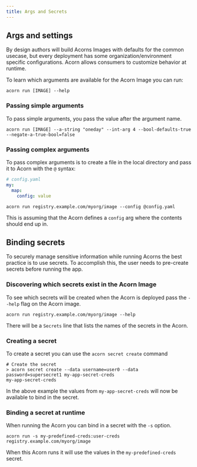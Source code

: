 ```yaml
---
title: Args and Secrets
---
```


## Args and settings

By design authors will build Acorns Images with defaults for the common usecase, but every deployment has some organization/environment specific configurations. Acorn allows consumers to customize behavior at runtime.

To learn which arguments are available for the Acorn Image you can run:

```shell
acorn run [IMAGE] --help
```

### Passing simple arguments

To pass simple arguments, you pass the value after the argument name.

```shell
acorn run [IMAGE] --a-string "oneday" --int-arg 4 --bool-defaults-true --negate-a-true-bool=false
```

### Passing complex arguments

To pass complex arguments is to create a file in the local directory and pass it to Acorn with the `@` syntax:

```yaml
# config.yaml
my:
  map:
    config: value
```

`acorn run registry.example.com/myorg/image --config @config.yaml`

This is assuming that the Acorn defines a `config` arg where the contents should end up in.

## Binding secrets

To securely manage sensitive information while running Acorns the best practice is to use secrets. To accomplish this, the user needs to pre-create secrets before running the app.

### Discovering which secrets exist in the Acorn Image

To see which secrets will be created when the Acorn is deployed pass the `--help` flag on the Acorn image.

```shell
acorn run registry.example.com/myorg/image --help
```

There will be a `Secrets` line that lists the names of the secrets in the Acorn.

### Creating a secret

To create a secret you can use the `acorn secret create` command

```shell
# Create the secret
> acorn secret create --data username=user0 --data password=supersecret1 my-app-secret-creds
my-app-secret-creds
```

In the above example the values from `my-app-secret-creds` will now be available to bind in the secret.

### Binding a secret at runtime

When running the Acorn you can bind in a secret with the `-s` option.

`acorn run -s my-predefined-creds:user-creds registry.example.com/myorg/image`

When this Acorn runs it will use the values in the `my-predefined-creds` secret.
